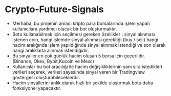 # Crypto-Future-Signals
* Merhaba, bu projenin amacı kripto para borsalarında işlem yapan kullanıcılara yardımcı olacak bir bot oluşturmaktır.
* Botu kullanabilmek icin seçilmesi gereken özellikler ; sinyal alınması istenen coin, hangi işlemde sinyal alınması gerektiği (buy / sell) hangi hacim aralığında işlem yapıldığında sinyal alınmak istendiği ve son olarak hangi aralıklarla alınmak istendiğidir.
* Bu sinyaller en çok günlük hacim oluşan 5 borsa için geçerlidir. (Binance, Okex, Bybit,Kucoin ve Mexc)
* Kullanıcılar bu bot aracılığı ile hacim değişikliklerinin yanı sıra istedikleri verileri seçerek, verileri sayesinde sinyal veren bir Tradingview göstergesi oluşturabileceklerdir.
* Hacim sinyallerini anlık olarak hızlı bir şekilde ulaştırmak botu daha fonksiyonel yapacaktır. 
